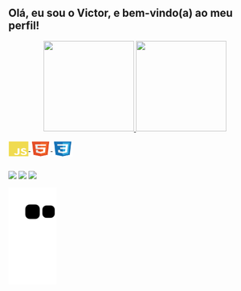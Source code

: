 ## Olá, eu sou o Victor, e bem-vindo(a) ao meu perfil!
<div align="center">
  <a  href="https://github.com/VictorRafael735">
  <img style="display: inline_block" height="180em" width="180em" src="https://github-readme-stats.vercel.app/api?username=VictorRafael735&show_icons=true&theme=dracula&include_all_commits=true&count_private=true"/>
  <img style="display: inline_block" height="180em" width="180em" src="https://github-readme-stats.vercel.app/api/top-langs/?username=VictorRafael735&layout=compact&langs_count=7&theme=dracula"/>
</div>
<div style="display: inline_block"><br>
  <img align="center" height="30" width="40" src="https://raw.githubusercontent.com/devicons/devicon/master/icons/javascript/javascript-plain.svg">
  <img align="center" height="30" width="40" src="https://raw.githubusercontent.com/devicons/devicon/master/icons/html5/html5-original.svg">
  <img align="center" height="30" width="40" src="https://raw.githubusercontent.com/devicons/devicon/master/icons/css3/css3-original.svg">
</div>
  
  ##
 
<div> 
  <a href="https://instagram.com/victorrafael735" target="_blank"><img src="https://img.shields.io/badge/-Instagram-%23E4405F?style=for-the-badge&logo=instagram&logoColor=white" target="_blank"></a>
  <a href = "mailto:victorrafael735@gmail.com"><img src="https://img.shields.io/badge/-Gmail-%23333?style=for-the-badge&logo=gmail&logoColor=white" target="_blank"></a>
  <a href="https://www.linkedin.com/in/victor-rafael-9a01341bb/" target="_blank"><img src="https://img.shields.io/badge/-LinkedIn-%230077B5?style=for-the-badge&logo=linkedin&logoColor=white" target="_blank"></a> 
 
  ![Snake animation](https://github.com/VictorRafael735/VictorRafael735/blob/output/github-contribution-grid-snake.svg)
 
</div>
